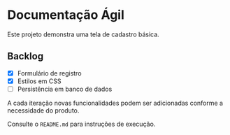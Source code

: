 # Documentação Ágil

Este projeto demonstra uma tela de cadastro básica.

## Backlog

- [x] Formulário de registro
- [x] Estilos em CSS
- [ ] Persistência em banco de dados

A cada iteração novas funcionalidades podem ser adicionadas conforme a necessidade do produto.

Consulte o `README.md` para instruções de execução.
